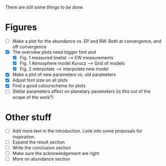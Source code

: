 There are still some things to be done.

# Figures

- [ ] Make a plot for the abundance vs. EP and RW. Both at convergence, and off convergence
- [x] The overview plots need bigger font and
    - [x] Fig. 1 measured linelist --> EW measurements
    - [x] Fig. 1 Atmosphere model Kurucz --> Grid of models
    - [x] Fig. 2 interpolate --> interpolate new model
- [x] Make a plot of new parameters vs. old parameters
- [x] Adjust font size on all plots
- [x] Find a good colourscheme for plots
- [ ] Stellar parameters affect on planetary parameters (is this out of the scope of the work?)

# Other stuff

- [ ] Add more text in the introduction. Look into some proposals for inspiration.
- [ ] Expand the result section
- [ ] Write the conclusion section
- [ ] Make sure the acknowledgement are right
- [ ] More on abundance section
